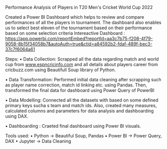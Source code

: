 Performance Analysis of Players in T20 Men's Cricket World Cup 2022

Created a Power BI Dashboard which helps to review and compare performances of all the players in tournament. The dashboard also enables us to select best eleven of the tournament based on their performance based on some selection criteria
Intereactive Dashboard : https://app.powerbi.com/reportEmbed?reportId=aa3c7b75-f208-4f79-9058-8b15f34058b7&autoAuth=true&ctid=a84592b2-fdaf-489f-bec3-37c7f6064a61

Steps:
•	Data Collection:   Scrapped all the data regarding match and world cup from www.espncricinfo.com and all details about players career from cricbuzz.com using Beautifull Soup library of Python.
	
•	Data Transformation:   Performed initial data cleaning after scrapping such as player name correction, match id linking etc. using Pandas. Then, transformed the final data for dashboard using Power Query of PowerBI

•	Data Modelling:   Connected all the datasets with based on some defined primary keys sucha s team and match ids. Also, created many measures, calculated columns and parameters for data analysis and dashboarding using DAX.

•	Dashboarding : Craeted final dashboard using Power BI visuals.


Tools used:
•	Python -> Beautiful Soup, Pandas
•	Power BI -> Power Query, DAX
•	Jupyter -> Data Cleaning 

